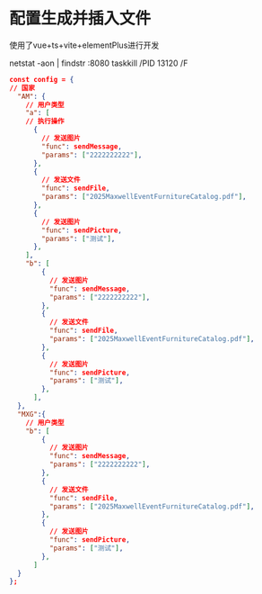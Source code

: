 # 配置生成并插入文件

使用了vue+ts+vite+elementPlus进行开发

netstat -aon | findstr :8080
taskkill /PID 13120 /F

<!--
1.首先点击添加配置项按钮
  会出现一个国家输入，
  一个用户类型输入，
  然后有三种操作选择，分别是：发送文字内容，发送文件，发送视频图片
  选择其中一种操作以后需要输入字符串，再点击添加操作，可以添加操作进入配置项
  由于可以有多个操作，所以可以多次选择输入并添加操作。
2.根据用户输入的内容，点击添加配置项，即可添加到到config当中。
  用户添加完多个配置项以后，上传js文件，点击导出可以将config往另上传的js中进行插入，并导出。
 -->
<!-- config的格式参考如下 -->

```json
const config = {
// 国家
  "AM": {
    // 用户类型
    "a": [
    // 执行操作
      {
        // 发送图片
        "func": sendMessage,
        "params": ["2222222222"],
      },
      {
        // 发送文件
        "func": sendFile,
        "params": ["2025MaxwellEventFurnitureCatalog.pdf"],
      },
      {
        // 发送图片
        "func": sendPicture,
        "params": ["测试"],
      },
    ],
    "b": [
        {
          // 发送图片
          "func": sendMessage,
          "params": ["2222222222"],
        },
        {
          // 发送文件
          "func": sendFile,
          "params": ["2025MaxwellEventFurnitureCatalog.pdf"],
        },
        {
          // 发送图片
          "func": sendPicture,
          "params": ["测试"],
        },
      ],
  },
  "MXG":{
    // 用户类型
    "b": [
        {
          // 发送图片
          "func": sendMessage,
          "params": ["2222222222"],
        },
        {
          // 发送文件
          "func": sendFile,
          "params": ["2025MaxwellEventFurnitureCatalog.pdf"],
        },
        {
          // 发送图片
          "func": sendPicture,
          "params": ["测试"],
        },
      ]
  }
};
```
